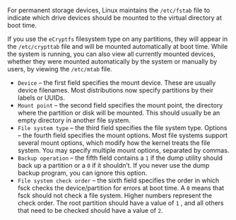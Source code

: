 For permanent storage devices, Linux maintains the `/etc/fstab` file to indicate which drive devices should be mounted to the virtual directory at boot time.

If you use the `eCryptfs` filesystem type on any partitions, they will appear in the `/etc/crypttab` file and will be mounted automatically at boot time. While the system is running, you can also view all currently mounted devices, whether they were mounted automatically by the system or manually by users, by viewing the `/etc/mtab` file.



- `Device` – the first field specifies the mount device. These are usually device filenames. Most distributions now specify partitions by their labels or UUIDs.
- `Mount point` – the second field specifies the mount point, the directory where the partition or disk will be mounted. This should usually be an empty directory in another file system.
- `File system type` – the third field specifies the file system type.
Options – the fourth field specifies the mount options. Most file systems support several mount options, which modify how the kernel treats the file system. You may specify multiple mount options, separated by commas.
- `Backup operation` – the fifth field contains a `1` if the dump utility should back up a partition or a `0` if it shouldn’t. If you never use the dump backup program, you can ignore this option.
- `File system check order` – the sixth field specifies the order in which fsck checks the device/partition for errors at boot time. A `0` means that fsck should not check a file system. Higher numbers represent the check order. The root partition should have a value of `1` , and all others that need to be checked should have a value of `2`.
